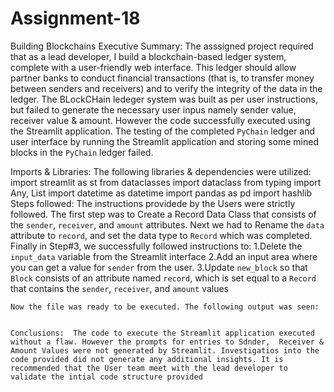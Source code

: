 # Assignment-18
Building Blockchains
Executive Summary:  The asssigned project required that as a lead developer, I build a blockchain-based ledger system, complete with a user-friendly web interface. This ledger should allow partner banks to conduct financial transactions (that is, to transfer money between senders and receivers) and to verify the integrity of the data in the ledger. The BLockCHain ledeger system was built as per user instructions, but failed to generate the necessary user  inpus  namely sender value, receiver value & amount. However the code successfully executed using the Streamlit application. The testing of the completed `PyChain` ledger and user interface by running the Streamlit application and storing some mined blocks in the `PyChain` ledger failed.

Imports & Libraries: The following libraries & dependencies were utilized:
    import streamlit as st
    from dataclasses import dataclass
    from typing import Any, List
    import datetime as datetime
    import pandas as pd
    import hashlib
Steps followed:  The instructions providede by the Users were strictly followed. The first step was to Create a Record Data Class that consists of the `sender`, `receiver`, and  `amount` attributes. Next we had to Rename the `data` attribute to `record`, and set the data type to `Record` which was completed. 
Finally in Step#3, we successfully followed instructions to:
    1.Delete the `input_data` variable from the Streamlit interface
    2.Add an input area where you can get a value for `sender` from the user.
    3.Update `new_block` so that `Block` consists of an attribute named `record`, which is set equal to a `Record` that contains the `sender`, `receiver`, and `amount` values

    Now the file was ready to be executed. The following output was seen:


    Conclusions:  The code to execute the Streamlit application executed without a flaw. However the prompts for entries to Sdnder,  Receiver & Amount Values were not generated by Streamlit. Investigatios into the code provided did not generate any additional insights. It is recommended that the User team meet with the lead developer to validate the intial code structure provided